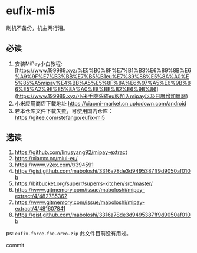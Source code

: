 # eufix-mi5
刷机不备份，机主两行泪。

## 必读
1. 安装MiPay小白教程:  [https://www.199989.xyz/%E5%B0%8F%E7%B1%B3%E6%89%8B%E6%A9%9F%E7%B3%BB%E7%B5%B1eu%E7%89%88%E5%8A%A0%E5%85%A5mipay%E4%BB%A5%E5%8F%8A%E6%97%A5%E6%9B%86%E5%A2%9E%E5%8A%A0%E8%BE%B2%E6%9B%86](https://www.199989.xyz/小米手機系統eu版加入mipay以及日曆增加農曆) 
2. 小米应用商店下载地址 https://xiaomi-market.cn.uptodown.com/android
3. 若本仓库文件下载失败，可使用国内仓库：https://gitee.com/stefango/eufix-mi5

## 选读
1.  https://github.com/linusyang92/mipay-extract
2. https://xiaoxx.cc/miui-eu/
3. https://www.v2ex.com/t/394591
4. https://gist.github.com/maboloshi/3316a78de3d9495387ff9d9050af010b
5. https://bitbucket.org/superr/superrs-kitchen/src/master/
6. https://www.gitmemory.com/issue/maboloshi/mipay-extract/4/482785362
7. https://www.gitmemory.com/issue/maboloshi/mipay-extract/4/481607841
8. https://gist.github.com/maboloshi/3316a78de3d9495387ff9d9050af010b

ps: `eufix-force-fbe-oreo.zip` 此文件目前没有用过。

commit